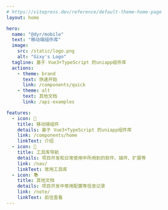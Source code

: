 ```yaml
---
# https://vitepress.dev/reference/default-theme-home-page
layout: home

hero:
  name: "@dyr/mobile"
  text: "移动端组件库"
  image:
    src: /static/logo.png
    alt: "Gixy's Logo"
  tagline: 基于 Vue3+TypeScript 的uniapp组件库
  actions:
    - theme: brand
      text: 快速开始
      link: /components/quick
    - theme: alt
      text: 其他文档
      link: /api-examples

features:
  - icon: 📱
    title: 移动端组件
    details: 基于 Vue3+TypeScript 的uniapp组件库
    link: /components/home
    linkText: 介绍
  - icon: 📘
    title: 工具库导航
    details: 项目开发和日常使用中所用到的软件、插件、扩展等
    link: /nav/
    linkText: 常用工具库
  - icon: 📚
    title: 其他文档
    details: 项目开发中常用配置等信息记录
    link: /note/
    linkText: 前往查看
---
```

